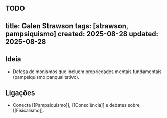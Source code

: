 TODO
---
title: Galen Strawson
tags: [strawson, pampsiquismo]
created: 2025-08-28
updated: 2025-08-28
---

## Ideia
- Defesa de monismos que incluem propriedades mentais fundamentais (pampsiquismo panqualitativo).

## Ligações
- Conecta [[Pampsiquismo]], [[Consciência]] e debates sobre [[Fisicalismo]].
